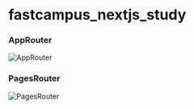 # fastcampus_nextjs_study

### AppRouter

![AppRouter](approuter_next/)

### PagesRouter

![PagesRouter](markdown-app/)
